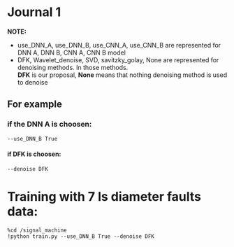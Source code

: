 # Journal 1

**NOTE:**
- use_DNN_A, use_DNN_B, use_CNN_A, use_CNN_B are represented for DNN A, DNN B, CNN A, CNN B model
- DFK, Wavelet_denoise, SVD, savitzky_golay, None are represented for denoising methods. In those methods.\
**DFK** is our proposal, **None** means that nothing denoising method is used to denoise

## For example
### if the DNN A is choosen:
    --use_DNN_B True
    
#### if DFK is choosen:
    --denoise DFK
    
# Training with 7 ls diameter faults data:
    %cd /signal_machine
    !python train.py --use_DNN_B True --denoise DFK
